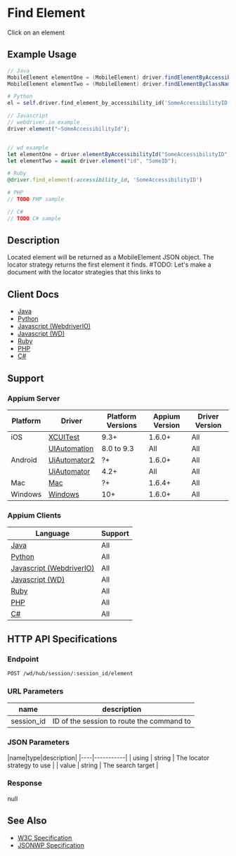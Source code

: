 # Find Element

Click on an element
## Example Usage

```java
// Java
MobileElement elementOne = (MobileElement) driver.findElementByAccessibilityId("SomeAccessibilityID");
MobileElement elementTwo = (MobileElement) driver.findElementByClassName("SomeClassName");

```
```python
# Python
el = self.driver.find_element_by_accessibility_id('SomeAccessibilityID')

```
```javascript
// Javascript
// webdriver.io example
driver.element("~SomeAccessibilityId");


// wd example
let elementOne = driver.elementByAccessibilityId("SomeAccessibilityID");
let elementTwo = await driver.element("id", "SomeID");

```
```ruby
# Ruby
@driver.find_element(:accessibility_id, 'SomeAccessibilityID')

```
```php
# PHP
// TODO PHP sample

```
```csharp
// C#
// TODO C# sample

```

## Description

Located element will be returned as a MobileElement JSON object.
The locator strategy returns the first element it finds. #TODO: Let's make a document with the locator strategies that this links to


## Client Docs

* [Java](https://seleniumhq.github.io/selenium/docs/api/java/org/openqa/selenium/WebElement.html#findElement-org.openqa.selenium.By-)
* [Python](http://selenium-python.readthedocs.io/api.html#selenium.webdriver.remote.webdriver.WebDriver.find_element)
* [Javascript (WebdriverIO)](http://webdriver.io/api/protocol/element.html#Usage)
* [Javascript (WD)](https://github.com/admc/wd/blob/master/lib/commands.js#L745)
* [Ruby](http://www.rubydoc.info/gems/selenium-webdriver/Selenium/WebDriver/)
* [PHP](https://github.com/appium/php-client/)
* [C#](https://github.com/appium/appium-dotnet-driver/)

## Support

### Appium Server

|Platform|Driver|Platform Versions|Appium Version|Driver Version|
|--------|----------------|------|--------------|--------------|
| iOS | [XCUITest](/docs/en/drivers/ios-xcuitest.md) | 9.3+ | 1.6.0+ | All |
|  | [UIAutomation](/docs/en/drivers/ios-uiautomation.md) | 8.0 to 9.3 | All | All |
| Android | [UiAutomator2](/docs/en/drivers/android-uiautomator2.md) | ?+ | 1.6.0+ | All |
|  | [UiAutomator](/docs/en/drivers/android-uiautomator.md) | 4.2+ | All | All |
| Mac | [Mac](/docs/en/drivers/mac.md) | ?+ | 1.6.4+ | All |
| Windows | [Windows](/docs/en/drivers/windows.md) | 10+ | 1.6.0+ | All |

### Appium Clients 

|Language|Support|
|--------|-------|
|[Java](https://github.com/appium/java-client/releases/latest)| All |
|[Python](https://github.com/appium/python-client/releases/latest)| All |
|[Javascript (WebdriverIO)](http://webdriver.io/index.html)| All |
|[Javascript (WD)](https://github.com/admc/wd/releases/latest)| All |
|[Ruby](https://github.com/appium/ruby_lib/releases/latest)| All |
|[PHP](https://github.com/appium/php-client/releases/latest)| All |
|[C#](https://github.com/appium/appium-dotnet-driver/releases/latest)| All |

## HTTP API Specifications

### Endpoint

`POST /wd/hub/session/:session_id/element`

### URL Parameters

|name|description|
|----|-----------|
|session_id|ID of the session to route the command to|

### JSON Parameters

|name|type|description|
|----|-----------|
| using | string | The locator strategy to use |
| value | string | The search target |

### Response

null

## See Also

* [W3C Specification](https://www.w3.org/TR/webdriver/#find-element)
* [JSONWP Specification](https://github.com/SeleniumHQ/selenium/wiki/JsonWireProtocol#sessionsessionidelement)
